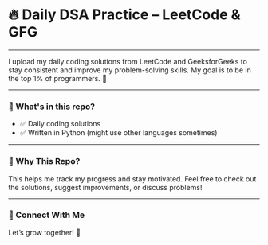 # 🔥 Daily DSA Practice – LeetCode & GFG
---
I upload my daily coding solutions from LeetCode and GeeksforGeeks to stay consistent and improve my problem-solving skills.
My goal is to be in the top 1% of programmers. 🚀

---
### 📌 What's in this repo?

- ✅ Daily coding solutions  
- ✅ Written in Python (might use other languages sometimes)


---
### 🎯 Why This Repo?

This helps me track my progress and stay motivated. Feel free to check out the solutions, suggest improvements, or discuss problems!

---
### 🔗 Connect With Me

Let’s grow together! 🚀
